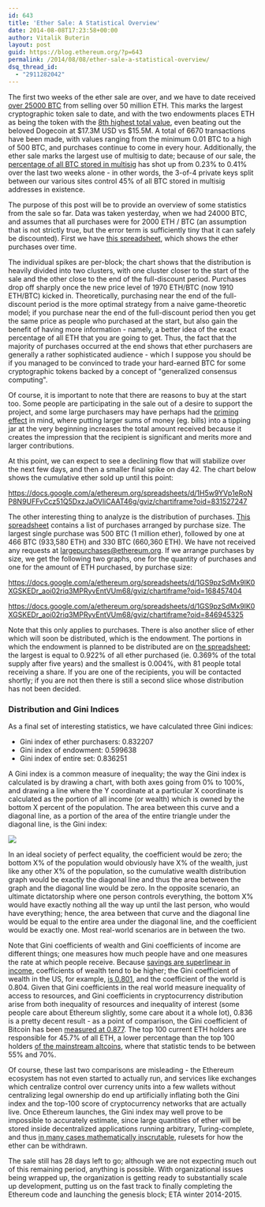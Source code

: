 ```yaml
---
id: 643
title: 'Ether Sale: A Statistical Overview'
date: 2014-08-08T17:23:58+00:00
author: Vitalik Buterin
layout: post
guid: https://blog.ethereum.org/?p=643
permalink: /2014/08/08/ether-sale-a-statistical-overview/
dsq_thread_id:
  - "2911282042"
---
```

The first two weeks of the ether sale are over, and we have to date received <a href="https://blockchain.info/address/36PrZ1KHYMpqSyAQXSG8VwbUiq2EogxLo2">over 25000 BTC</a> from selling over 50 million ETH. This marks the largest cryptographic token sale to date, and with the two endowments places ETH as being the token with the <a href="http://coinmarketcap.com/">8th highest total value</a>, even beating out the beloved Dogecoin at $17.3M USD vs $15.5M. A total of 6670 transactions have been made, with values ranging from the minimum 0.01 BTC to a high of 500 BTC, and purchases continue to come in every hour. Additionally, the ether sale marks the largest use of multisig to date; because of our sale, the <a href="http://p2sh.info/p2sh-ratio">percentage of all BTC stored in multisig</a> has shot up from 0.23% to 0.41% over the last two weeks alone - in other words, the 3-of-4 private keys split between our various sites control 45% of all BTC stored in multisig addresses in existence.

The purpose of this post will be to provide an overview of some statistics from the sale so far. Data was taken yesterday, when we had 24000 BTC, and assumes that all purchases were for 2000 ETH / BTC (an assumption that is not strictly true, but the error term is sufficiently tiny that it can safely be discounted). First we have <a href="https://docs.google.com/a/ethereum.org/spreadsheets/d/1H5w9YVp1eRoNP8N9UFFvCcz51Q5DxzJaOVliCAAT46g/edit#gid=0">this spreadsheet</a>, which shows the ether purchases over time.

The individual spikes are per-block; the chart shows that the distribution is heavily divided into two clusters, with one cluster  closer to the start of the sale and the other close to the end of the full-discount period. Purchases drop off sharply once the new price level of 1970 ETH/BTC (now 1910 ETH/BTC) kicked in. Theoretically, purchasing near the end of the full-discount period is the more optimal strategy from a naive game-theoretic model; if you purchase near the end of the full-discount period then you get the same price as people who purchased at the start, but also gain the benefit of having more information - namely, a better idea of the exact percentage of all ETH that you are going to get. Thus, the fact that the majority of purchases occurred at the end shows that ether purchasers are generally a rather sophisticated audience - which I suppose you should be if you managed to be convinced to trade your hard-earned BTC for some cryptographic tokens backed by a concept of "generalized consensus computing".

Of course, it is important to note that there are reasons to buy at the start too. Some people are participating in the sale out of a desire to support the project, and some large purchasers may have perhaps had the <a href="https://www.quora.com/Whats-the-psychology-behind-tip-jars-Are-people-more-or-less-likely-to-tip-if-the-jar-is-empty-or-if-its-full">priming effect</a> in mind, where putting larger sums of money (eg. bills) into a tipping jar at the very beginning increases the total amount received because it creates the impression that the recipient is significant and merits more and larger contributions.

At this point, we can expect to see a declining flow that will stabilize over the next few days, and then a smaller final spike on day 42. The chart below shows the cumulative ether sold up until this point:

<a href="https://docs.google.com/a/ethereum.org/spreadsheets/d/1H5w9YVp1eRoNP8N9UFFvCcz51Q5DxzJaOVliCAAT46g/gviz/chartiframe?oid=831527247">https://docs.google.com/a/ethereum.org/spreadsheets/d/1H5w9YVp1eRoNP8N9UFFvCcz51Q5DxzJaOVliCAAT46g/gviz/chartiframe?oid=831527247</a>

The other interesting thing to analyze is the distribution of purchases. <a href="https://docs.google.com/spreadsheets/d/1GS9pzSdMx9lK0XGSKEDr_aoi02riq3MPRyvEntVUm68/edit#gid=0">This spreadsheet</a> contains a list of purchases arranged by purchase size. The largest single purchase was 500 BTC (1 million ether), followed by one at 466 BTC (933,580 ETH) and 330 BTC (660,360 ETH). We have not received any requests at largepurchases@ethereum.org. If we arrange purchases by size, we get the following two graphs, one for the quantity of purchases and one for the amount of ETH purchased, by purchase size:

<a href="https://docs.google.com/a/ethereum.org/spreadsheets/d/1GS9pzSdMx9lK0XGSKEDr_aoi02riq3MPRyvEntVUm68/gviz/chartiframe?oid=168457404">https://docs.google.com/a/ethereum.org/spreadsheets/d/1GS9pzSdMx9lK0XGSKEDr_aoi02riq3MPRyvEntVUm68/gviz/chartiframe?oid=168457404</a>

<a href="https://docs.google.com/a/ethereum.org/spreadsheets/d/1GS9pzSdMx9lK0XGSKEDr_aoi02riq3MPRyvEntVUm68/gviz/chartiframe?oid=846945325">https://docs.google.com/a/ethereum.org/spreadsheets/d/1GS9pzSdMx9lK0XGSKEDr_aoi02riq3MPRyvEntVUm68/gviz/chartiframe?oid=846945325</a>

Note that this only applies to purchases. There is also another slice of ether which will soon be distributed, which is the endowment. The portions in which the endowment is planned to be distributed are on <a href="https://docs.google.com/spreadsheets/d/1GS9pzSdMx9lK0XGSKEDr_aoi02riq3MPRyvEntVUm68/edit#gid=0">the spreadsheet</a>; the largest is equal to 0.922% of all ether purchased (ie. 0.369% of the total supply after five years) and the smallest is 0.004%, with 81 people total receiving a share. If you are one of the recipients, you will be contacted shortly; if you are not then there is still a second slice whose distribution has not been decided.

### Distribution and Gini Indices

As a final set of interesting statistics, we have calculated three Gini indices:

* Gini index of ether purchasers: 0.832207
* Gini index of endowment: 0.599638
* Gini index of entire set: 0.836251

A Gini index is a common measure of inequality; the way the Gini index is calculated is by drawing a chart, with both axes going from 0% to 100%, and drawing a line where the Y coordinate at a particular X coordinate is calculated as the portion of all income (or wealth) which is owned by the bottom X percent of the population. The area between this curve and a diagonal line, as a portion of the area of the entire triangle under the diagonal line, is the Gini index:

<img src="https://upload.wikimedia.org/wikipedia/commons/5/59/Economics_Gini_coefficient2.svg" />

In an ideal society of perfect equality, the coefficient would be zero; the bottom X% of the population would obviously have X% of the wealth, just like any other X% of the population, so the cumulative wealth distribution graph would be exactly the diagonal line and thus the area between the graph and the diagonal line would be zero. In the opposite scenario, an ultimate dictatorship where one person controls everything, the bottom X% would have exactly nothing all the way up until the last person, who would have everything; hence, the area between that curve and the diagonal line would be equal to the entire area under the diagonal line, and the coefficient would be exactly one. Most real-world scenarios are in between the two.

Note that Gini coefficients of wealth and Gini coefficients of income are different things; one measures how much people have and one measures the rate at which people receive. Because <a href="https://en.wikipedia.org/wiki/Marginal_propensity_to_consume">savings are superlinear in income</a>, coefficients of wealth tend to be higher; the Gini coefficient of wealth in the US, for example, <a href="https://en.wikipedia.org/wiki/List_of_countries_by_distribution_of_wealth">is 0.801</a>, and the coefficient of the world is 0.804. Given that Gini coefficients in the real world measure inequality of access to resources, and Gini coefficients in cryptocurrency distribution arise from both inequality of resources and inequality of interest (some people care about Ethereum slightly, some care about it a whole lot), 0.836 is a pretty decent result - as a point of comparison, the Gini coefficient of Bitcoin has been <a href="http://bitcoin.stackexchange.com/questions/86/is-it-possible-to-estimate-the-gini-coefficient-for-bitcoins-and-if-the-trend-is">measured at 0.877</a>. The top 100 current ETH holders are responsible for 45.7% of all ETH, a lower percentage than the top 100 holders <a href="http://bitinfocharts.com/">of the mainstream altcoins</a>, where that statistic tends to be between 55% and 70%.

Of course, these last two comparisons are misleading - the Ethereum ecosystem has not even started to actually run, and services like exchanges which centralize control over currency units into a few wallets without centralizing legal ownership do end up artificially inflating both the Gini index and the top-100 score of cryptocurrency networks that are actually live. Once Ethereum launches, the Gini index may well prove to be impossible to accurately estimate, since large quantities of ether will be stored inside decentralized applications running arbitrary, Turing-complete, and thus <a href="https://en.wikipedia.org/wiki/Halting_problem">in many cases mathematically inscrutable</a>, rulesets for how the ether can be withdrawn.

The sale still has 28 days left to go; although we are not expecting much out of this remaining period, anything is possible. With organizational issues being wrapped up, the organization is getting ready to substantially scale up development, putting us on the fast track to finally completing the Ethereum code and launching the genesis block; ETA winter 2014-2015.